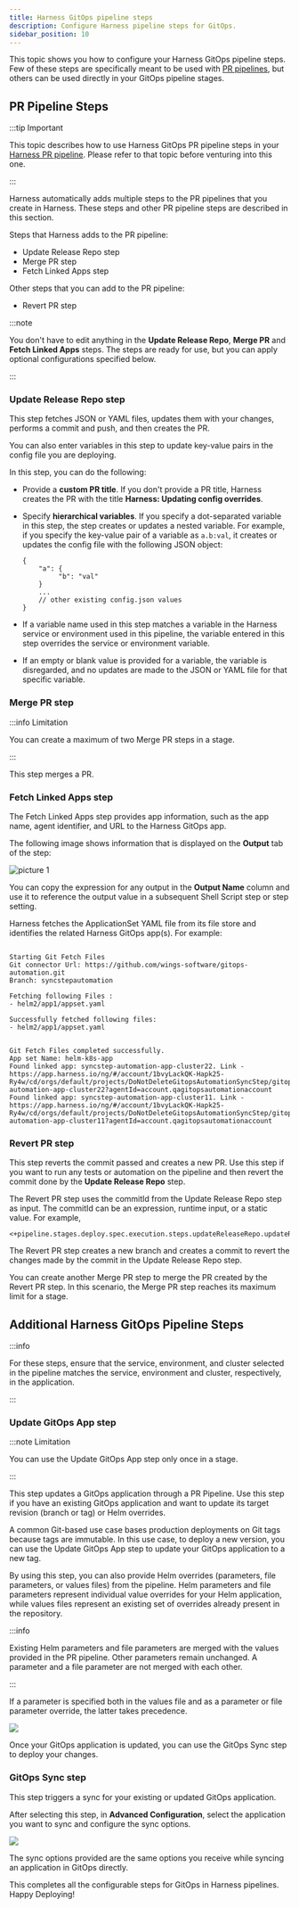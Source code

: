 ```yaml
---
title: Harness GitOps pipeline steps
description: Configure Harness pipeline steps for GitOps.
sidebar_position: 10
---
```


This topic shows you how to configure your Harness GitOps pipeline steps. Few of these steps are specifically meant to be used with [PR pipelines](/docs/continuous-delivery/gitops/pr-pipelines/pr-pipelines-basics.md), but others can be used directly in your GitOps pipeline stages. 

## PR Pipeline Steps

:::tip Important

This topic describes how to use Harness GitOps PR pipeline steps in your [Harness PR pipeline](/docs/continuous-delivery/gitops/pr-pipelines/pr-pipelines.md). Please refer to that topic before venturing into this one.

:::

Harness automatically adds multiple steps to the PR pipelines that you create in Harness. These steps and other PR pipeline steps are described in this section.

Steps that Harness adds to the PR pipeline:
- Update Release Repo step
- Merge PR step
- Fetch Linked Apps step

Other steps that you can add to the PR pipeline:
- Revert PR step

:::note

You don't have to edit anything in the **Update Release Repo**, **Merge PR** and **Fetch Linked Apps** steps. The steps are ready for use, but you can apply optional configurations specified below.

:::

### Update Release Repo step

This step fetches JSON or YAML files, updates them with your changes, performs a commit and push, and then creates the PR.

You can also enter variables in this step to update key-value pairs in the config file you are deploying.

In this step, you can do the following:

- Provide a **custom PR title**. If you don't provide a PR title, Harness creates the PR with the title **Harness: Updating config overrides**.

- Specify **hierarchical variables**. If you specify a dot-separated variable in this step, the step creates or updates a nested variable. For example, if you specify the key-value pair of a variable as `a.b:val`, it creates or updates the config file with the following JSON object:
   ```
   {
       "a": {
            "b": "val"
       }
       ...
       // other existing config.json values
   }
   ```

- If a variable name used in this step matches a variable in the Harness service or environment used in this pipeline, the variable entered in this step overrides the service or environment variable.

- If an empty or blank value is provided for a variable, the variable is disregarded, and no updates are made to the JSON or YAML file for that specific variable.

### Merge PR step

:::info Limitation

You can create a maximum of two Merge PR steps in a stage.

:::

This step merges a PR.

### Fetch Linked Apps step

The Fetch Linked Apps step provides app information, such as the app name, agent identifier, and URL to the Harness GitOps app.

The following image shows information that is displayed on the **Output** tab of the step:

![picture 1](static/9b9bdbb81176317f5eafdd31e982b081ba449514f56fa5d9222effc03f69bd88.png)

You can copy the expression for any output in the **Output Name** column and use it to reference the output value in a subsequent Shell Script step or step setting.

Harness fetches the ApplicationSet YAML file from its file store and identifies the related Harness GitOps app(s). For example: 

```

Starting Git Fetch Files
Git connector Url: https://github.com/wings-software/gitops-automation.git
Branch: syncstepautomation

Fetching following Files :
- helm2/app1/appset.yaml

Successfully fetched following files:
- helm2/app1/appset.yaml


Git Fetch Files completed successfully.
App set Name: helm-k8s-app
Found linked app: syncstep-automation-app-cluster22. Link - https://app.harness.io/ng/#/account/1bvyLackQK-Hapk25-Ry4w/cd/orgs/default/projects/DoNotDeleteGitopsAutomationSyncStep/gitops/applications/syncstep-automation-app-cluster22?agentId=account.qagitopsautomationaccount
Found linked app: syncstep-automation-app-cluster11. Link - https://app.harness.io/ng/#/account/1bvyLackQK-Hapk25-Ry4w/cd/orgs/default/projects/DoNotDeleteGitopsAutomationSyncStep/gitops/applications/syncstep-automation-app-cluster11?agentId=account.qagitopsautomationaccount
```

### Revert PR step

This step reverts the commit passed and creates a new PR. Use this step if you want to run any tests or automation on the pipeline and then revert the commit done by the **Update Release Repo** step.

The Revert PR step uses the commitId from the Update Release Repo step as input. The commitId can be an expression, runtime input, or a static value. For example,

```
<+pipeline.stages.deploy.spec.execution.steps.updateReleaseRepo.updateReleaseRepoOutcome.commitId>
```

The Revert PR step creates a new branch and creates a commit to revert the changes made by the commit in the Update Release Repo step.

You can create another Merge PR step to merge the PR created by the Revert PR step. In this scenario, the Merge PR step reaches its maximum limit for a stage.

## Additional Harness GitOps Pipeline Steps

:::info

For these steps, ensure that the service, environment, and cluster selected in the pipeline matches the service, environment and cluster, respectively, in the application.

:::

### Update GitOps App step

:::note Limitation

You can use the Update GitOps App step only once in a stage.

:::

This step updates a GitOps application through a PR Pipeline. Use this step if you have an existing GitOps application and want to update its target revision (branch or tag) or Helm overrides.

A common Git-based use case bases production deployments on Git tags because tags are immutable. In this use case, to deploy a new version, you can use the Update GitOps App step to update your GitOps application to a new tag.

By using this step, you can also provide Helm overrides (parameters, file parameters, or values files) from the pipeline. Helm parameters and file parameters represent individual value overrides for your Helm application, while values files represent an existing set of overrides already present in the repository.

:::info

Existing Helm parameters and file parameters are merged with the values provided in the PR pipeline. Other parameters remain unchanged. A parameter and a file parameter are not merged with each other.

:::

If a parameter is specified both in the values file and as a parameter or file parameter override, the latter takes precedence.

![](static/harness-git-ops-application-set-tutorial-64.png)

Once your GitOps application is updated, you can use the GitOps Sync step to deploy your changes.

### GitOps Sync step

This step triggers a sync for your existing or updated GitOps application.

After selecting this step, in **Advanced Configuration**, select the application you want to sync and configure the sync options.

![](./static/gitopssync-step.png)

The sync options provided are the same options you receive while syncing an application in GitOps directly.

This completes all the configurable steps for GitOps in Harness pipelines. Happy Deploying!
